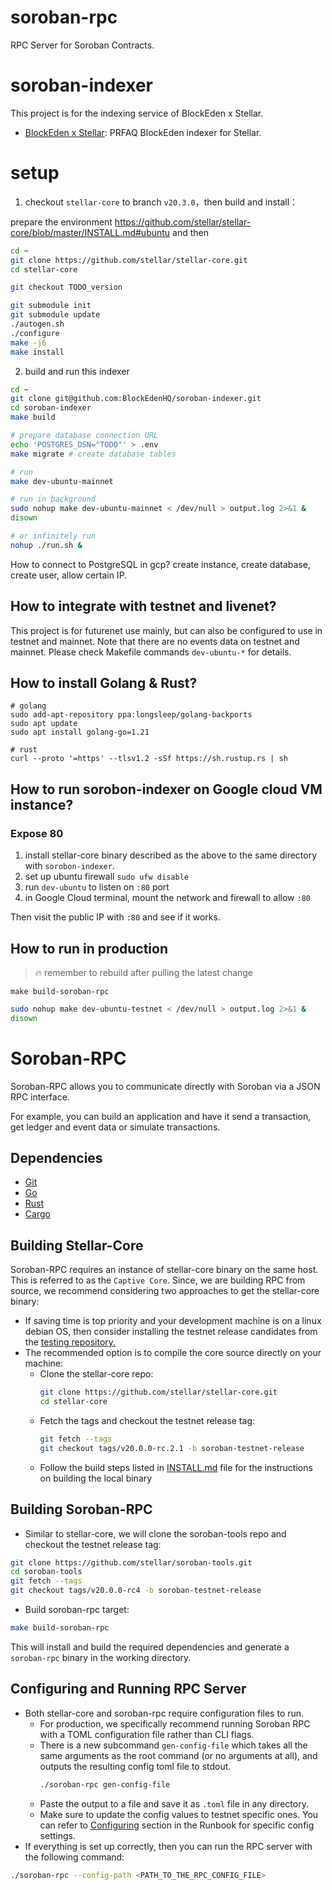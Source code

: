 # soroban-rpc
RPC Server for Soroban Contracts.

# soroban-indexer

This project is for the indexing service of BlockEden x Stellar.
- [BlockEden x Stellar](https://docs.google.com/document/d/1hXvILdI2SKhgR3cv_xVVdVevI1U4dEsaYgzeFy0XwpU/edit?pli=1): PRFAQ BlockEden indexer for Stellar.


# setup

1. checkout `stellar-core` to branch `v20.3.0`，then build and install：

prepare the environment https://github.com/stellar/stellar-core/blob/master/INSTALL.md#ubuntu and then

```bash
cd ~
git clone https://github.com/stellar/stellar-core.git
cd stellar-core

git checkout TODO_version

git submodule init
git submodule update
./autogen.sh
./configure
make -j6 
make install
```


2. build and run this indexer

```bash
cd ~
git clone git@github.com:BlockEdenHQ/soroban-indexer.git
cd soroban-indexer
make build

# prepare database connection URL
echo 'POSTGRES_DSN="TODO"' > .env
make migrate # create database tables

# run
make dev-ubuntu-mainnet

# run in background
sudo nohup make dev-ubuntu-mainnet < /dev/null > output.log 2>&1 &
disown

# or infinitely run
nohup ./run.sh &
```

How to connect to PostgreSQL in gcp? create instance, create database, create user, allow certain IP.

## How to integrate with testnet and livenet?

This project is for futurenet use mainly, but can also be configured to use in testnet and mainnet. Note that there are no events data on testnet and mainnet. Please check Makefile commands `dev-ubuntu-*` for details.

## How to install Golang & Rust?



```
# golang
sudo add-apt-repository ppa:longsleep/golang-backports
sudo apt update
sudo apt install golang-go=1.21

# rust
curl --proto '=https' --tlsv1.2 -sSf https://sh.rustup.rs | sh
```



## How to run sorobon-indexer on Google cloud VM instance?

### Expose 80

1. install stellar-core binary described as the above to the same directory with `sorobon-indexer`.
2. set up ubuntu firewall `sudo ufw disable `
3. run `dev-ubuntu` to listen on `:80` port
4. in Google Cloud terminal, mount the network and firewall to allow `:80`

Then visit the public IP with `:80` and see if it works.


## How to run in production

> 🔥 remember to rebuild after pulling the latest change


```
make build-soroban-rpc
```


```bash
sudo nohup make dev-ubuntu-testnet < /dev/null > output.log 2>&1 &
disown
```



















# Soroban-RPC

Soroban-RPC allows you to communicate directly with Soroban via a JSON RPC interface.

For example, you can build an application and have it send a transaction, get ledger and event data or simulate transactions.

## Dependencies
- [Git](https://git-scm.com/downloads)
- [Go](https://golang.org/doc/install)
- [Rust](https://www.rust-lang.org/tools/install)
- [Cargo](https://doc.rust-lang.org/cargo/getting-started/installation.html)

## Building Stellar-Core
Soroban-RPC requires an instance of stellar-core binary on the same host. This is referred to as the `Captive Core`.
Since, we are building RPC from source, we recommend considering two approaches to get the stellar-core binary:
- If saving time is top priority and your development machine is on a linux debian OS, then consider installing the
  testnet release candidates from the [testing repository.](https://apt.stellar.org/pool/unstable/s/stellar-core/)
- The recommended option is to compile the core source directly on your machine:
    - Clone the stellar-core repo:
        ```bash
        git clone https://github.com/stellar/stellar-core.git
        cd stellar-core
        ```
    - Fetch the tags and checkout the testnet release tag:
        ```bash
        git fetch --tags
        git checkout tags/v20.0.0-rc.2.1 -b soroban-testnet-release
        ```
    - Follow the build steps listed in [INSTALL.md](https://github.com/stellar/stellar-core/blob/master/INSTALL.md) file for the instructions on building the local binary

## Building Soroban-RPC
- Similar to stellar-core, we will clone the soroban-tools repo and checkout the testnet release tag:
```bash
git clone https://github.com/stellar/soroban-tools.git
cd soroban-tools
git fetch --tags
git checkout tags/v20.0.0-rc4 -b soroban-testnet-release
```
- Build soroban-rpc target:
```bash
make build-soroban-rpc
```
This will install and build the required dependencies and generate a `soroban-rpc` binary in the working directory.

## Configuring and Running RPC Server
- Both stellar-core and soroban-rpc require configuration files to run.
    - For production, we specifically recommend running Soroban RPC with a TOML configuration file rather than CLI flags.
    - There is a new subcommand `gen-config-file` which takes all the same arguments as the root command (or no arguments at all),
      and outputs the resulting config toml file to stdout.
        ```bash
        ./soroban-rpc gen-config-file
        ```
    - Paste the output to a file and save it as `.toml` file in any directory.
    - Make sure to update the config values to testnet specific ones. You can refer to [Configuring](https://docs.google.com/document/d/1SIbrFWFgju5RAsi6stDyEtgTa78VEt8f3HhqCLoySx4/edit#heading=h.80d1jdtd7ktj) section in the Runbook for specific config settings.
- If everything is set up correctly, then you can run the RPC server with the following command:
```bash
./soroban-rpc --config-path <PATH_TO_THE_RPC_CONFIG_FILE>
```
